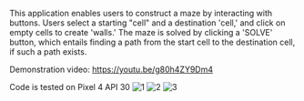 This application enables users to construct a maze by interacting with buttons. Users select a starting "cell" and a destination 'cell,' and click on empty cells to create 'walls.' The maze is solved by clicking a 'SOLVE' button, which entails finding a path from the start cell to the destination cell, if such a path exists.

Demonstration video: https://youtu.be/g80h4ZY9Dm4

Code is tested on Pixel 4 API 30
![1](https://github.com/Carennnnn/maze-solver/assets/52493719/4d92a393-e9d2-4fdf-bfc7-e13c6a3e8435)
![2](https://github.com/Carennnnn/maze-solver/assets/52493719/3d06b82f-09e2-423f-a8e6-ca1d9c70985f)
![3](https://github.com/Carennnnn/maze-solver/assets/52493719/807574e3-a6e7-4fed-836e-e7ac259a5b3a)

